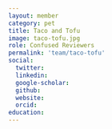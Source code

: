 ```yaml
---
layout: member
category: pet
title: Taco and Tofu
image: taco-tofu.jpg
role: Confused Reviewers
permalink: 'team/taco-tofu'
social:
  twitter: 
  linkedin: 
  google-scholar: 
  github: 
  website: 
  orcid:
education:
---
```


